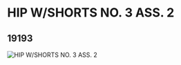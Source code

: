 # HIP W/SHORTS NO. 3 ASS. 2
## 19193
![HIP W/SHORTS NO. 3 ASS. 2](https://lc-www-live-s.legocdn.com/media/bricks/5/2/6103300.jpg)